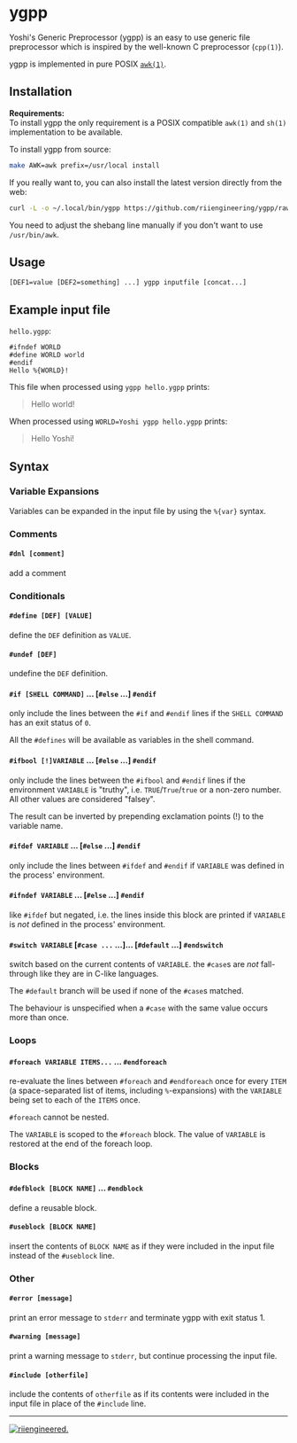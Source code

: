 # ygpp

Yoshi's Generic Preprocessor (ygpp) is an easy to use generic file preprocessor
which is inspired by the well-known C preprocessor (`cpp(1)`).

ygpp is implemented in pure POSIX [`awk(1)`](http://www.opengroup.org/onlinepubs/9699919799/utilities/awk.html).

## Installation

**Requirements:**  
To install ygpp the only requirement is a POSIX compatible `awk(1)` and
`sh(1)` implementation to be available.  

To install ygpp from source:
```sh
make AWK=awk prefix=/usr/local install
````

If you really want to, you can also install the latest version directly from the
web:
```sh
curl -L -o ~/.local/bin/ygpp https://github.com/riiengineering/ygpp/raw/main/ygpp
```
You need to adjust the shebang line manually if you don't want to use
`/usr/bin/awk`.

## Usage

`[DEF1=value [DEF2=something] ...] ygpp inputfile [concat...]`

## Example input file

`hello.ygpp`:
```
#ifndef WORLD
#define WORLD world
#endif
Hello %{WORLD}!
```

This file when processed using `ygpp hello.ygpp` prints:
> Hello world!

When processed using `WORLD=Yoshi ygpp hello.ygpp` prints:
> Hello Yoshi!


## Syntax

### Variable Expansions

Variables can be expanded in the input file by using the `%{var}` syntax.

### Comments

#### `#dnl [comment]`

add a comment


### Conditionals

#### `#define [DEF] [VALUE]`

define the `DEF` definition as `VALUE`.

#### `#undef [DEF]`

undefine the `DEF` definition.

#### `#if [SHELL COMMAND]` ... [`#else` ...] `#endif`

only include the lines between the `#if` and `#endif` lines if the
`SHELL COMMAND` has an exit status of `0`.

All the `#defines` will be available as variables in the shell command.

#### `#ifbool [!]VARIABLE` ... [`#else` ...] `#endif`

only include the lines between the `#ifbool` and `#endif` lines if the
environment `VARIABLE` is "truthy", i.e. `TRUE`/`True`/`true` or a non-zero
number.  
All other values are considered "falsey".

The result can be inverted by prepending exclamation points (!) to the variable
name.

#### `#ifdef VARIABLE` ... [`#else` ...] `#endif`

only include the lines between `#ifdef` and `#endif` if `VARIABLE` was defined
in the process' environment.

#### `#ifndef VARIABLE` ... [`#else` ...] `#endif`

like `#ifdef` but negated, i.e. the lines inside this block are printed if
`VARIABLE` is *not* defined in the process' environment.

#### `#switch VARIABLE` [`#case ...` ...]... [`#default` ...] `#endswitch`

switch based on the current contents of `VARIABLE`.
the `#case`s are _not_ fall-through like they are in C-like languages.

The `#default` branch will be used if none of the `#case`s matched.

The behaviour is unspecified when a `#case` with the same value occurs more than once.


### Loops

#### `#foreach VARIABLE ITEMS...` ... `#endforeach`

re-evaluate the lines between `#foreach` and `#endforeach` once for every `ITEM`
(a space-separated list of items, including `%`-expansions) with the `VARIABLE`
being set to each of the `ITEMS` once.

`#foreach` cannot be nested.

The `VARIABLE` is scoped to the `#foreach` block. The value of `VARIABLE` is restored at the end of the foreach loop.

### Blocks

#### `#defblock [BLOCK NAME]` ... `#endblock`

define a reusable block.


#### `#useblock [BLOCK NAME]`

insert the contents of `BLOCK NAME` as if they were included in the input file
instead of the `#useblock` line.


### Other

#### `#error [message]`

print an error message to `stderr` and terminate ygpp with exit status 1.

#### `#warning [message]`

print a warning message to `stderr`, but continue processing the input file.

#### `#include [otherfile]`

include the contents of `otherfile` as if its contents were included in the
input file in place of the `#include` line.

-----
[![riiengineered.](https://www.riiengineering.ch/riiengineered-400.png)](//www.riiengineering.ch)
